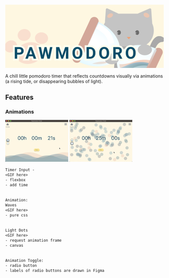 <!-- ![Alt text](./readme_assets/cat_banner.png?raw=true "Pawmodoro Timer") -->
<img src="./readme_assets/cat_banner.png"/>

A chill little pomodoro timer that reflects countdowns visually via animations (a rising tide, or disappearing bubbles of light). 

## Features
<!-- --- -->

### Animations

<img src="./readme_assets/wave_animation.gif" width='200'/> <img src="./readme_assets/ball_animation.gif" width='200'/>




    Timer Input - 
    <GIF here>
    - flexbox
    - add time


    Animation:
    Waves
    <GIF here>
    - pure css


    Light Dots 
    <GIF here>
    - request animation frame
    - canvas

    
    Animation Toggle:
    - radio button
    - labels of radio buttons are drawn in Figma

    









